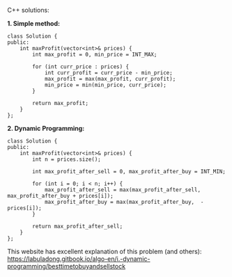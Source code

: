 C++ solutions:

**1. Simple method:**

```
class Solution {
public:
    int maxProfit(vector<int>& prices) {
        int max_profit = 0, min_price = INT_MAX;
        
        for (int curr_price : prices) {
            int curr_profit = curr_price - min_price;
            max_profit = max(max_profit, curr_profit);
            min_price = min(min_price, curr_price);
        }
        
        return max_profit;
    }
};
```

**2. Dynamic Programming:**

```
class Solution {
public:
    int maxProfit(vector<int>& prices) {
        int n = prices.size();
        
        int max_profit_after_sell = 0, max_profit_after_buy = INT_MIN;
        
        for (int i = 0; i < n; i++) {
            max_profit_after_sell = max(max_profit_after_sell, max_profit_after_buy + prices[i]);
            max_profit_after_buy = max(max_profit_after_buy,  - prices[i]);
        }
        
        return max_profit_after_sell;
    }
};
```

This website has excellent explanation of this problem (and others): https://labuladong.gitbook.io/algo-en/i.-dynamic-programming/besttimetobuyandsellstock
